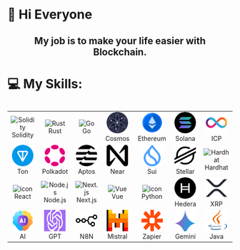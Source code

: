 
# 💫 Hi Everyone
<div align="center">
 <h2>My job is to make your life easier with Blockchain.</h2>
</div>

# 💻 My Skills:
<div style="display: flex; align-items: flex-start; align: center">
<table align="center">
    <tr>
        <td align="center" width="150">
            <img src="https://skillicons.dev/icons?i=solidity" width="48" height="48" alt="Solidity" />
            <br>Solidity
        </td>
        <td align="center" width="150">
            <img src="https://skillicons.dev/icons?i=rust" width="48" height="48" alt="Rust" />
            <br>Rust
        </td>
        <td align="center" width="150">
            <img src="https://skillicons.dev/icons?i=go" width="48" height="48" alt="Go" />
            <br>Go
        </td> 
        <td align="center" width="150">
            <img src="./assets/cosmos.png" width="48" height="48" alt="Cosmos" />
            <br>Cosmos
        </td>
        <td align="center" width="150">
            <img src="./assets/ethereum.png" width="48" height="48" alt="ethereum" />
            <br>Ethereum
        </td>    
        <td align="center" width="150">
            <img src="./assets/solana.png" width="48" height="48" alt="solana" />
            <br>Solana
        </td>
        <td align="center" width="150">
            <img src="./assets/icp.png" width="48" height="48" alt="icp" />
            <br>ICP
        </td>               
    </tr>
    <tr>
        <td align="center" width="150">
            <img src="./assets/ton.png" width="48" height="48" alt="ton" />
            <br>Ton
        </td> 
        <td align="center" width="150">
            <img src="./assets/polkadot.png" width="48" height="48" alt="polkadot" />
            <br>Polkadot
        </td>
        <td align="center" width="150">
            <img src="./assets/aptos.png" width="48" height="48" alt="Aptos" />
            <br>Aptos
        </td>  
        <td align="center" width="150">
            <img src="./assets/near.png" width="48" height="48" alt="near" />
            <br>Near
        </td> 
        <td align="center" width="150">
            <img src="./assets/sui.png" width="48" height="48" alt="sui" />
            <br>Sui
        </td>
        <td align="center" width="150">
            <img src="./assets/stellar.png" width="48" height="48" alt="stellar" />
            <br>Stellar
        </td>
        <td align="center" width="150">
            <img src="https://github.com/user-attachments/assets/3ac4fb1b-f991-4e5f-8a2e-ab26a3e3f315" width="48" height="48" alt="Hardhat" />
            <br>Hardhat
        </td>        
    </tr>
    <tr>
        <td align="center" width="150">
            <img src="https://techstack-generator.vercel.app/react-icon.svg" alt="icon" width="48" height="48" />
            <br>React
        </td> 
        <td align="center" width="150">
            <img src="https://skillicons.dev/icons?i=nodejs" width="48" height="48" alt="Node.js" />
            <br>Node.js
        </td> 
         <td align="center" width="150">
            <img src="https://skillicons.dev/icons?i=nextjs" width="48" height="48" alt="Next.js" />
            <br>Next.js
        </td>
        <td align="center" width="150">
            <img src="https://skillicons.dev/icons?i=vue" width="48" height="48" alt="Vue" />
            <br>Vue
        </td>
        <td align="center" width="150">
            <img src="https://techstack-generator.vercel.app/python-icon.svg" alt="icon" width="48" height="48" />
            <br>Python
        </td>
         <td align="center" width="150">
            <img src="./assets/hedera.png" alt="icon" width="48" height="48" />
            <br>Hedera 
        </td>
        <td align="center" width="150">
            <img src="./assets/xrp.png" width="48" height="48" alt="xrp" />
            <br>XRP
        </td>
    </tr>
    <tr>
        <td align="center" width="150">
            <img src="./assets/ai.png"  width="48" height="48" />
            <br>AI
        </td> 
        <td align="center" width="150">
            <img src="./assets/gpt.jpg" width="48" height="48"  />
            <br>GPT
        </td> 
         <td align="center" width="150">
            <img src="./assets/n8n.png" width="48" height="48" />
            <br>N8N
        </td>
        <td align="center" width="150">
            <img src="./assets/Mistral.png" width="48" height="48" />
            <br>Mistral
        </td>
        <td align="center" width="150">
            <img src="./assets/Zapier.png"  width="48" height="48" />
            <br>Zapier
        </td>
         <td align="center" width="150">
            <img src="./assets/Gemini.png"  width="48" height="48" />
            <br>Gemini 
        </td>
        <td align="center" width="150">
            <img src="./assets/java.png" width="48" height="48" />
            <br>Java
        </td>
    </tr>
</table>
<br><br>
</div>

